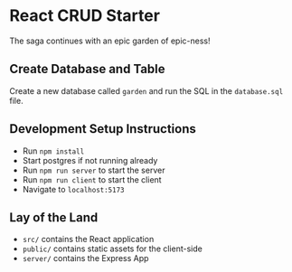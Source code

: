 # React CRUD Starter

The saga continues with an epic garden of epic-ness!

## Create Database and Table

Create a new database called `garden` and run the SQL in the `database.sql` file.

## Development Setup Instructions

* Run `npm install`
* Start postgres if not running already
* Run `npm run server` to start the server
* Run `npm run client` to start the client
* Navigate to `localhost:5173`

## Lay of the Land

* `src/` contains the React application
* `public/` contains static assets for the client-side
* `server/` contains the Express App